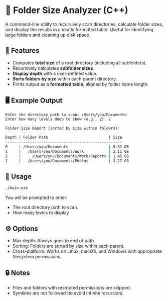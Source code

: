 # 📁 Folder Size Analyzer (C++)

A command-line utility to recursively scan directories, calculate folder sizes, and display the results in a neatly formatted table. Useful for identifying large folders and cleaning up disk space.

## 🔧 Features

- Computes **total size** of a root directory (including all subfolders).
- Recursively calculates **subfolder sizes**.
- **Display depth** with a user-defined value.
- **Sorts folders by size** within each parent directory.
- Prints output as a **formatted table**, aligned by folder name length.

## 🖥️ Example Output

```bash
Enter the directory path to scan: /Users/you/Documents
Enter how many levels deep to show (e.g., 2): 2

Folder Size Report (sorted by size within folders):

Depth | Folder Path                           | Size
----------------------------------------------------
0     | /Users/you/Documents                  | 5.82 GB
1     |   /Users/you/Documents/Work           | 3.11 GB
2     |     /Users/you/Documents/Work/Reports | 1.45 GB
1     |   /Users/you/Documents/Photos         | 2.27 GB

```

## 🚀 Usage

```bash
./main.exe
```

You will be prompted to enter:
- The root directory path to scan.
- How many levels to display

## ⚙️ Options
- Max depth: Always goes to end of path.
- Sorting: Folders are sorted by size within each parent.
- Cross-platform: Works on Linux, macOS, and Windows with appropriate filesystem permissions.

## 🔒 Notes
- Files and folders with restricted permissions are skipped.
- Symlinks are not followed (to avoid infinite recursion).